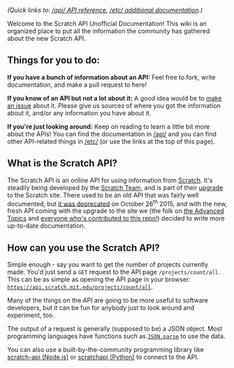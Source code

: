 *(Quick links to: [/api/ API reference](https://towerofnix.github.io/https://towerofnix.github.io/scratch-api-unofficial-docs/api/), [/etc/ additional documentation](https://towerofnix.github.io/scratch-api-unofficial-docs/etc/).)*

Welcome to the Scratch API Unofficial Documentation! This wiki is an organized place to put all the information the community has gathered about the new Scratch API.

## Things for you to do:

**If you have a bunch of information about an API:** Feel free to fork, write documentation, and make a pull request to here!

**If you know of an API but not a lot about it:** A good idea would be to [make an issue](https://github.com/towerofnix/scratch-api-unofficial-docs/issues/new) about it. Please give us sources of where you got the information about it, and/or any information you have about it.

**If you're just looking around:** Keep on reading to learn a little bit more about the APIs! You can find the documentation in [/api/](api/) and you can find other API-related things in [/etc/](etc/) (or use the links at the top of this page).

## What is the Scratch API?

The Scratch API is an online API for using information from [Scratch](https://scratch.mit.edu/). It's steadily being developed by the [Scratch Team](https://scratch.mit.edu/info/credits/), and is part of their [upgrade](https://scratch.mit.edu/discuss/topic/163894/) to the Scratch site. There used to be an old API that was fairly well documented, but [it was deprecated](https://scratch.mit.edu/discuss/post/1552554/) on October 26<sup>th</sup> 2015, and with the new, fresh API coming with the upgrade to the site we (the folk on [the Advanced Topics](http://scratch.mit.edu/discuss/31/) and [everyone who's contributed to this repo!](https://github.com/towerofnix/scratch-api-unofficial-docs/graphs/contributors)) decided to write more up-to-date documentation.

## How can you use the Scratch API?

Simple enough - say you want to get the number of projects currently made. You'd just send a `GET` request to the API page `/projects/count/all`. This can be as simple as opening the API page in your browser: [`https://api.scratch.mit.edu/projects/count/all`](https://api.scratch.mit.edu/projects/count/all).

Many of the things on the API are going to be more useful to software developers, but it can be fun for anybody just to look around and experiment, too.

The output of a request is generally (supposed to be) a JSON object. Most programming languages have functions such as [`JSON.parse`](https://developer.mozilla.org/en/docs/Web/JavaScript/Reference/Global_Objects/JSON/parse) to use the data.

You can also use a built-by-the-community programming library like [scratch-api (Node.js)](https://www.npmjs.com/package/scratch-api) or [scratchapi (Python)](https://github.com/PolyEdge/scratchapi) to connect to the API.
